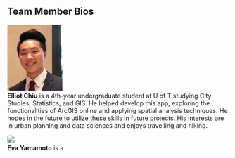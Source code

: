 ## Team Member Bios

<img src="../images/elliot.jpg" style="max-height:150px; margin:0 .5em .25em 0; float: left;" /> <br style="clear:both;" />**Elliot Chiu** is a 4th-year undergraduate student at U of T studying City Studies, Statistics, and GIS. He helped develop this app, exploring the functionalities of ArcGIS online and applying spatial analysis techniques. He hopes in the future to utilize these skills in future projects. His interests are in urban planning and data sciences and enjoys travelling and hiking.


<img src="../images/eva.jpg" style="max-height:150px; margin:0 .5em .25em 0; float: left;" /> <br style="clear:both;" />**Eva Yamamoto** is a 

